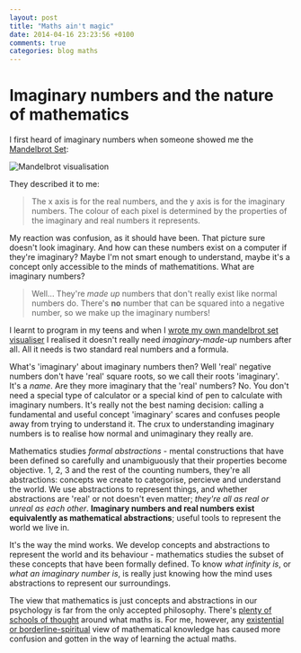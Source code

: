 ```yaml
---
layout: post
title: "Maths ain't magic"
date: 2014-04-16 23:23:56 +0100
comments: true
categories: blog maths
---
```


Imaginary numbers and the nature of mathematics
===============================================

I first heard of imaginary numbers when someone showed me the [Mandelbrot Set](http://en.wikipedia.org/wiki/Mandelbrot_set):

![Mandelbrot visualisation](https://lh4.googleusercontent.com/-nnOUsGwmsEw/AAAAAAAAAAI/AAAAAAAAAAA/xgyUbcFMo6g/photo.jp)

They described it to me:

 > The x axis is for the real numbers, and the y axis is for the imaginary numbers. The colour of each pixel is determined by the properties of the imaginary and real numbers it represents.

My reaction was confusion, as it should have been. That picture sure doesn't look imaginary. And how can these numbers exist on a computer if they're imaginary? Maybe I'm not smart enough to understand, maybe it's a concept only accessible to the minds of mathematitions. What are imaginary numbers?

 > Well... They're *made up* numbers that don't really exist like normal numbers do. There's **no** number that can be squared into a negative number, so we make up the imaginary numbers!

I learnt to program in my teens and when I [wrote my own mandelbrot set visualiser](http://www.newgrounds.com/portal/view/501340) I realised it doesn't really need *imaginary-made-up* numbers after all. All it needs is two standard real numbers and a formula.

What's 'imaginary' about imaginary numbers then? Well 'real' negative numbers don't have 'real' square roots, so we call their roots 'imaginary'. It's a *name*. Are they more imaginary that the 'real' numbers? No. You don't need a special type of calculator or a special kind of pen to calculate with imaginary numbers. It's really not the best naming decision: calling a fundamental and useful concept 'imaginary' scares and confuses people away from trying to understand it. The crux to understanding imaginary numbers is to realise how normal and unimaginary they really are.

Mathematics studies *formal abstractions* - mental constructions that have been defined so carefully and unambiguously that their properties become objective. 1, 2, 3 and the rest of the counting numbers, they're all abstractions: concepts we create to categorise, percieve and understand the world. We use abstractions to represent things, and whether abstractions are 'real' or not doesn't even matter; *they're all as real or unreal as each other*. **Imaginary numbers and real numbers exist equivalently as mathematical abstractions**; useful tools to represent the world we live in.

It's the way the mind works. We develop concepts and abstractions to represent the world and its behaviour - mathematics studies the subset of these concepts that have been formally defined. To know *what infinity is*, or *what an imaginary number is*, is really just knowing how the mind uses abstractions to represent our surroundings. 

The view that mathematics is just concepts and abstractions in our psychology is far from the only accepted philosophy. There's [plenty of schools of thought](http://en.wikipedia.org/wiki/Philosophy_of_mathematics#Contemporary_schools_of_thought) around what maths is. For me, however, any [existential or borderline-spiritual](http://en.wikipedia.org/wiki/Platonism) view of mathematical knowledge has caused more confusion and  gotten in the way of learning the actual maths.


